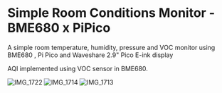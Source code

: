 # Simple Room Conditions Monitor - BME680 x PiPico
A simple room temperature, humidity, pressure and VOC monitor using BME680 , Pi Pico and Waveshare 2.9" Pico E-ink display

AQI implemented using VOC sensor in BME680.

![IMG_1722](https://github.com/user-attachments/assets/9de5ebf1-a304-4b54-928d-3e5fd87a94d5)
![IMG_1714](https://github.com/user-attachments/assets/cfca3cd2-95ea-4eec-9d3a-ff9ad810da43)
![IMG_1713](https://github.com/user-attachments/assets/8a279614-98d3-4e2b-80b6-947045a98401)
